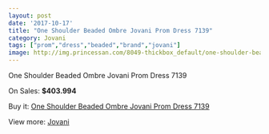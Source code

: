 ```yaml
---
layout: post
date: '2017-10-17'
title: "One Shoulder Beaded Ombre Jovani Prom Dress 7139"
category: Jovani
tags: ["prom","dress","beaded","brand","jovani"]
image: http://img.princessan.com/8049-thickbox_default/one-shoulder-beaded-ombre-jovani-prom-dress-7139.jpg
---
```

One Shoulder Beaded Ombre Jovani Prom Dress 7139

On Sales: **$403.994**
<a href="https://www.princessan.com/en/jovani/3545-one-shoulder-beaded-ombre-jovani-prom-dress-7139.html"><amp-img layout="responsive" width="600" height="600" src="//img.princessan.com/8049-thickbox_default/one-shoulder-beaded-ombre-jovani-prom-dress-7139.jpg" alt="One Shoulder Beaded Ombre Jovani Prom Dress 7139 0" /></a>
<a href="https://www.princessan.com/en/jovani/3545-one-shoulder-beaded-ombre-jovani-prom-dress-7139.html"><amp-img layout="responsive" width="600" height="600" src="//img.princessan.com/8050-thickbox_default/one-shoulder-beaded-ombre-jovani-prom-dress-7139.jpg" alt="One Shoulder Beaded Ombre Jovani Prom Dress 7139 1" /></a>

Buy it: [One Shoulder Beaded Ombre Jovani Prom Dress 7139](https://www.princessan.com/en/jovani/3545-one-shoulder-beaded-ombre-jovani-prom-dress-7139.html "One Shoulder Beaded Ombre Jovani Prom Dress 7139")

View more: [Jovani](https://www.princessan.com/en/26-jovani "Jovani")
